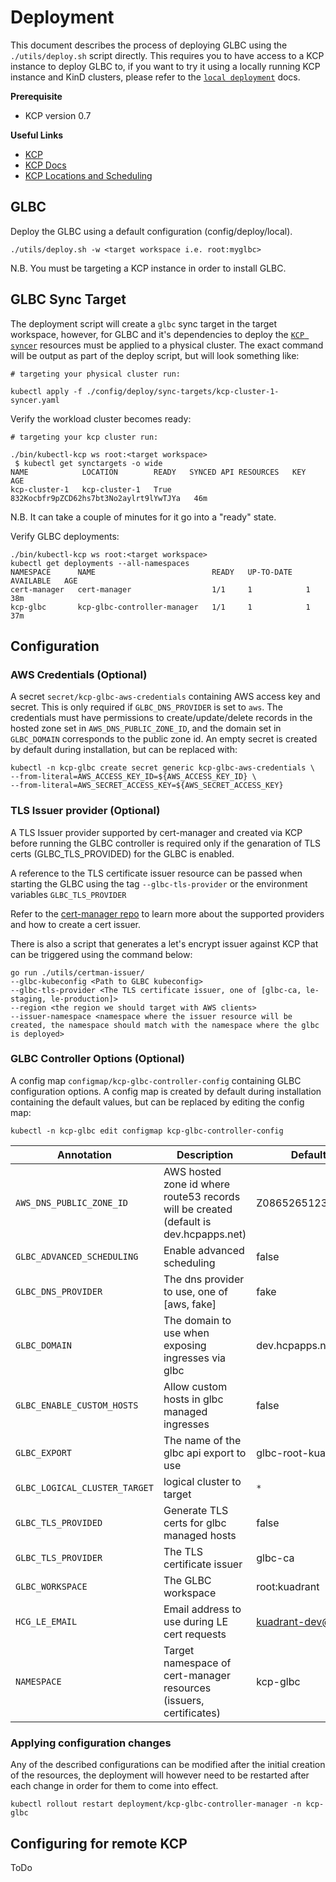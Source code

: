 # Deployment

This document describes the process of deploying GLBC using the `./utils/deploy.sh` script directly. 
This requires you to have access to a KCP instance to deploy GLBC to, if you want to try it using a locally running KCP instance and KinD clusters, please refer to the [`local deployment`](local_deployment.md) docs.

**Prerequisite**

* KCP version 0.7

**Useful Links**

* [KCP](https://github.com/kcp-dev/kcp)
* [KCP Docs](https://github.com/kcp-dev/kcp/blob/main/docs)
* [KCP Locations and Scheduling](https://github.com/kcp-dev/kcp/blob/main/docs/locations-and-scheduling.md#locations-and-scheduling)

## GLBC

Deploy the GLBC using a default configuration (config/deploy/local).

```
./utils/deploy.sh -w <target workspace i.e. root:myglbc>
```
N.B. You must be targeting a KCP instance in order to install GLBC.

## GLBC Sync Target

The deployment script will create a `glbc` sync target in the target workspace, however, for GLBC and it's dependencies to deploy the [`KCP syncer`](https://github.com/kcp-dev/kcp/blob/main/docs/syncer.md) resources must be applied to a physical cluster.
The exact command will be output as part of the deploy script, but will look something like:

```
# targeting your physical cluster run:

kubectl apply -f ./config/deploy/sync-targets/kcp-cluster-1-syncer.yaml
```

Verify the workload cluster becomes ready:
```
# targeting your kcp cluster run:

./bin/kubectl-kcp ws root:<target workspace>
 $ kubectl get synctargets -o wide
NAME            LOCATION        READY   SYNCED API RESOURCES   KEY                                      AGE
kcp-cluster-1   kcp-cluster-1   True                           832Kocbfr9pZCD62hs7bt3No2aylrt9lYwTJYa   46m
```
N.B. It can take a couple of minutes for it go into a "ready" state.

Verify GLBC deployments:
```
./bin/kubectl-kcp ws root:<target workspace>
kubectl get deployments --all-namespaces
NAMESPACE      NAME                          READY   UP-TO-DATE   AVAILABLE   AGE
cert-manager   cert-manager                  1/1     1            1           38m
kcp-glbc       kcp-glbc-controller-manager   1/1     1            1           37m
```

## Configuration

### AWS Credentials (Optional) 

A secret  `secret/kcp-glbc-aws-credentials` containing AWS access key and secret. This is only required if `GLBC_DNS_PROVIDER` is set to `aws`.
The credentials must have permissions to create/update/delete records in the hosted zone set in `AWS_DNS_PUBLIC_ZONE_ID`, and the
domain set in `GLBC_DOMAIN` corresponds to the public zone id. An empty secret is created by default during installation, 
but can be replaced with:

```
kubectl -n kcp-glbc create secret generic kcp-glbc-aws-credentials \
--from-literal=AWS_ACCESS_KEY_ID=${AWS_ACCESS_KEY_ID} \
--from-literal=AWS_SECRET_ACCESS_KEY=${AWS_SECRET_ACCESS_KEY}
```

### TLS Issuer provider (Optional) 

A TLS Issuer provider supported by cert-manager and created via KCP before running the GLBC controller is required only if the genaration of TLS certs (GLBC_TLS_PROVIDED) for the GLBC is enabled. 

A reference to the TLS certificate issuer resource can be passed when starting the GLBC using the tag `--glbc-tls-provider` or the environment variables `GLBC_TLS_PROVIDER`

Refer to the [cert-manager repo](https://github.com/cert-manager/cert-manager#cert-manager) to learn more about the supported providers and how to create a cert issuer.

There is also a script that generates a let's encrypt issuer against KCP that can be triggered using the command below:

```
go run ./utils/certman-issuer/ 
--glbc-kubeconfig <Path to GLBC kubeconfig> 
--glbc-tls-provider <The TLS certificate issuer, one of [glbc-ca, le-staging, le-production]> 
--region <the region we should target with AWS clients>
--issuer-namespace <namespace where the issuer resource will be created, the namespace should match with the namespace where the glbc is deployed>
```

### GLBC Controller Options (Optional)

A config map `configmap/kcp-glbc-controller-config` containing GLBC configuration options. A config map is created by 
default during installation containing the default values, but can be replaced by editing the config map:

```
kubectl -n kcp-glbc edit configmap kcp-glbc-controller-config
```

| Annotation                    | Description | Default value |
|-------------------------------| ----------- | ------------- |
| `AWS_DNS_PUBLIC_ZONE_ID`      |  AWS hosted zone id where route53 records will be created (default is dev.hcpapps.net) | Z08652651232L9P84LRSB |
| `GLBC_ADVANCED_SCHEDULING`    | Enable advanced scheduling | false |
| `GLBC_DNS_PROVIDER`           |  The dns provider to use, one of [aws, fake] | fake |
| `GLBC_DOMAIN`                 |  The domain to use when exposing ingresses via glbc | dev.hcpapps.net |
| `GLBC_ENABLE_CUSTOM_HOSTS`    | Allow custom hosts in glbc managed ingresses | false |
| `GLBC_EXPORT`                 | The name of the glbc api export to use | glbc-root-kuadrant |
| `GLBC_LOGICAL_CLUSTER_TARGET` | logical cluster to target | `*` |
| `GLBC_TLS_PROVIDED`           | Generate TLS certs for glbc managed hosts | false |
| `GLBC_TLS_PROVIDER`           | The TLS certificate issuer | glbc-ca |
| `GLBC_WORKSPACE`              | The GLBC workspace| root:kuadrant |
| `HCG_LE_EMAIL`                | Email address to use during LE cert requests | kuadrant-dev@redhat.com |
| `NAMESPACE`                   | Target namespace of cert-manager resources (issuers, certificates) | kcp-glbc |

### Applying configuration changes

Any of the described configurations can be modified after the initial creation of the resources, the deployment will however 
need to be restarted after each change in order for them to come into effect.

`kubectl rollout restart deployment/kcp-glbc-controller-manager -n kcp-glbc`


## Configuring for remote KCP

ToDo 
